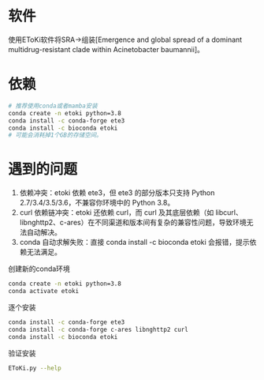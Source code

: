 # 软件
使用EToKi软件将SRA→组装[Emergence and global spread of a dominant multidrug-resistant clade within Acinetobacter baumannii]。

# 依赖
```sh
# 推荐使用conda或者mamba安装
conda create -n etoki python=3.8
conda install -c conda-forge ete3
conda install -c bioconda etoki
# 可能会消耗掉1个GB的存储空间。
```

# 遇到的问题
1. 依赖冲突：etoki 依赖 ete3，但 ete3 的部分版本只支持 Python 2.7/3.4/3.5/3.6，不兼容你环境中的 Python 3.8。
2. curl 依赖链冲突：etoki 还依赖 curl，而 curl 及其底层依赖（如 libcurl、libnghttp2、c-ares）在不同渠道和版本间有复杂的兼容性问题，导致环境无法自动解决。
3. conda 自动求解失败：直接 conda install -c bioconda etoki 会报错，提示依赖无法满足。

创建新的conda环境
```sh
conda create -n etoki python=3.8
conda activate etoki
```

逐个安装
```sh
conda install -c conda-forge ete3
conda install -c conda-forge c-ares libnghttp2 curl
conda install -c bioconda etoki
```

验证安装
```sh
EToKi.py --help
```